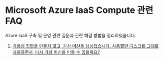 # Microsoft Azure IaaS Compute 관련 FAQ

Azure IaaS 구축 및 운영 관련 질문과 관련 해결 방법을 정리하였습니다.

1. [가용성 집합을 만들지 않고, 가상 머신을 생성했습니다. 사용했던 디스크를 그대로 사용하면서, 다시 가상 머신을 만들 수 있을까요?](https://github.com/HappyKoalra/AzureIaaS/blob/master/Compute/CreateVM_with_ExistedDisk.md)